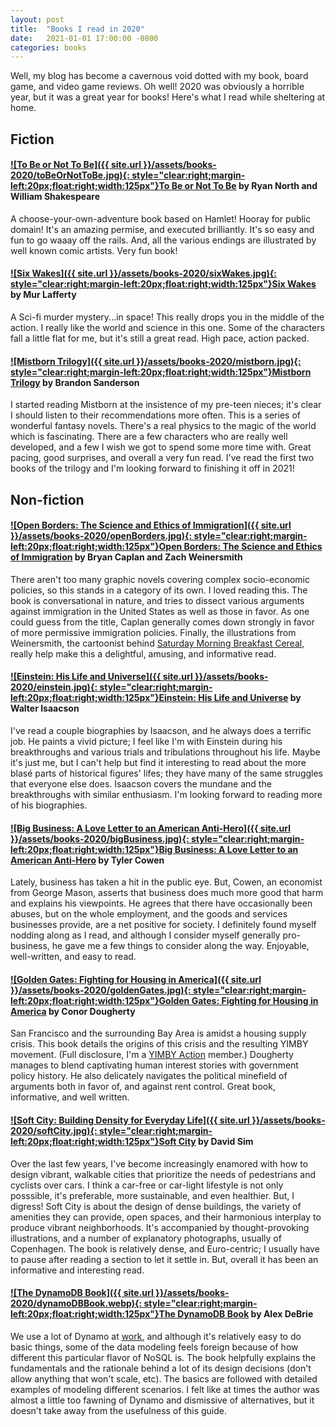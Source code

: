 ```yaml
---
layout: post
title:  "Books I read in 2020"
date:   2021-01-01 17:00:00 -0800
categories: books
---
```


Well, my blog has become a cavernous void dotted with my book, board game, and video game reviews. Oh well! 2020 was obviously a horrible year, but it was a great year for books! Here's what I read while sheltering at home.


## Fiction

#### [![To Be or Not To Be]({{ site.url }}/assets/books-2020/toBeOrNotToBe.jpg){: style="clear:right;margin-left:20px;float:right;width:125px"}](https://www.amazon.com/dp/0982853742/)[To Be or Not To Be]( https://www.amazon.com/dp/0982853742/) by Ryan North and William Shakespeare
A choose-your-own-adventure book based on Hamlet! Hooray for public domain! It's an amazing permise, and executed brilliantly. It's so easy and fun to go waaay off the rails. And, all the various endings are illustrated by well known comic artists. Very fun book!


#### [![Six Wakes]({{ site.url }}/assets/books-2020/sixWakes.jpg){: style="clear:right;margin-left:20px;float:right;width:125px"}](https://www.amazon.com/dp/B01CDDAETS/)[Six Wakes](https://www.amazon.com/dp/B01CDDAETS/) by Mur Lafferty
A Sci-fi murder mystery...in space! This really drops you in the middle of the action. I really like the world and science in this one. Some of the characters fall a little flat for me, but it's still a great read. High pace, action packed.

#### [![Mistborn Trilogy]({{ site.url }}/assets/books-2020/mistborn.jpg){: style="clear:right;margin-left:20px;float:right;width:125px"}](https://www.amazon.com/dp/0765377136/)[Mistborn Trilogy](https://www.amazon.com/dp/0765377136/) by Brandon Sanderson
I started reading Mistborn at the insistence of my pre-teen nieces; it's clear I should listen to their recommendations more often. This is a series of wonderful fantasy novels. There's a real physics to the magic of the world which is fascinating. There are a few characters who are really well developed, and a few I wish we got to spend some more time with. Great pacing, good surprises, and overall a very fun read. I've read the first two books of the trilogy and I'm looking forward to finishing it off in 2021!


## Non-fiction

#### [![Open Borders: The Science and Ethics of Immigration]({{ site.url }}/assets/books-2020/openBorders.jpg){: style="clear:right;margin-left:20px;float:right;width:125px"}](https://www.amazon.com/dp/B07YRKYKZ3)[Open Borders: The Science and Ethics of Immigration](https://www.amazon.com/dp/B07YRKYKZ3) by Bryan Caplan and Zach Weinersmith
There aren't too many graphic novels covering complex socio-economic policies, so this stands in a category of its own. I loved reading this. The book is conversational in nature, and tries to dissect various arguments against immigration in the United States as well as those in favor. As one could guess from the title, Caplan generally comes down strongly in favor of more permissive immigration policies. Finally, the illustrations from Weinersmith, the cartoonist behind [Saturday Morning Breakfast Cereal](https://www.smbc-comics.com), really help make this a delightful, amusing, and informative read.

#### [![Einstein: His Life and Universe]({{ site.url }}/assets/books-2020/einstein.jpg){: style="clear:right;margin-left:20px;float:right;width:125px"}](https://www.amazon.com/dp/B002AXQX4M)[Einstein: His Life and Universe](https://www.amazon.com/dp/B002AXQX4M) by Walter Isaacson
I've read a couple biographies by Isaacson, and he always does a terrific job. He paints a vivid picture; I feel like I'm with Einstein during his breakthroughs and various trials and tribulations throughout his life. Maybe it's just me, but I can't help but find it interesting to read about the more blasé parts of historical figures' lifes; they have many of the same struggles that everyone else does. Isaacson covers the mundane and the breakthroughs with similar enthusiasm. I'm looking forward to reading more of his biographies. 

#### [![Big Business: A Love Letter to an American Anti-Hero]({{ site.url }}/assets/books-2020/bigBusiness.jpg){: style="clear:right;margin-left:20px;float:right;width:125px"}](https://www.amazon.com/dp/1250110548/)[Big Business: A Love Letter to an American Anti-Hero](https://www.amazon.com/dp/1250110548/) by Tyler Cowen
Lately, business has taken a hit in the public eye. But, Cowen, an economist from George Mason, asserts that business does much more good that harm and explains his viewpoints. He agrees that there have occasionally been abuses, but on the whole employment, and the goods and services businesses provide, are a net positive for society. I definitely found myself nodding along as I read, and although I consider myself generally pro-business, he gave me a few things to consider along the way. Enjoyable, well-written, and easy to read.

#### [![Golden Gates: Fighting for Housing in America]({{ site.url }}/assets/books-2020/goldenGates.jpg){: style="clear:right;margin-left:20px;float:right;width:125px"}](https://www.amazon.com/dp/0525560211/)[Golden Gates: Fighting for Housing in America](https://www.amazon.com/dp/0525560211/) by Conor Dougherty
San Francisco and the surrounding Bay Area is amidst a housing supply crisis. This book details the origins of this crisis and the resulting YIMBY movement. (Full disclosure, I'm a [YIMBY Action](yimbyaction.org) member.) Dougherty manages to blend captivating human interest stories with government policy history. He also delicately navigates the political minefield of arguments both in favor of, and against rent control. Great book, informative, and well written.

#### [![Soft City: Building Density for Everyday Life]({{ site.url }}/assets/books-2020/softCity.jpg){: style="clear:right;margin-left:20px;float:right;width:125px"}](https://www.amazon.com/dp/1642830186/)[Soft City](https://www.amazon.com/dp/1642830186/) by David Sim
Over the last few years, I've become increasingly enamored with how to design vibrant, walkable cities that prioritize the needs of pedestrians and cyclists over cars. I think a car-free or car-light lifestyle is not only posssible, it's preferable, more sustainable, and even healthier. But, I digress! Soft City is about the design of dense buildings, the variety of amenities they can provide, open spaces, and their harmonious interplay to produce vibrant neighborhoods. It's accompanied by thought-provoking illustrations, and a number of explanatory photographs, usually of Copenhagen. The book is relatively dense, and Euro-centric; I usually have to pause after reading a section to let it settle in. But, overall it has been an informative and interesting read. 


#### [![The DynamoDB Book]({{ site.url }}/assets/books-2020/dynamoDBBook.webp){: style="clear:right;margin-left:20px;float:right;width:125px"}](https://www.dynamodbbook.com/)[The DynamoDB Book](https://www.dynamodbbook.com/) by Alex DeBrie
We use a lot of Dynamo at [work](https://mapbox.com), and although it's relatively easy to do basic things, some of the data modeling feels foreign because of how different this particular flavor of NoSQL is. The book helpfully explains the fundamentals and the rationale behind a lot of its design decisions (don't allow anything that won't scale, etc). The basics are followed with detailed examples of modeling different scenarios. I felt like at times the author was almost a little too fawning of Dynamo and dismissive of alternatives, but it doesn't take away from the usefulness of this guide.



